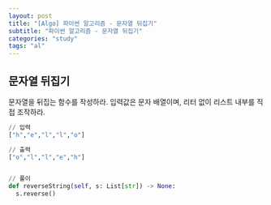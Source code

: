 ```yaml
---
layout: post
title: "[Algo] 파이썬 알고리즘 - 문자열 뒤집기"
subtitle: "파이썬 알고리즘 - 문자열 뒤집기"
categories: "study"
tags: "al"
---
```


## 문자열 뒤집기

문자열을 뒤집는 함수를 작성하라. 입력값은 문자 배열이며, 리터 없이 리스트 내부를 직접 조작하라.

```python
// 입력
["h","e","l","l","o"]

// 출력
["o","l","l","e","h"]


// 풀이
def reverseString(self, s: List[str]) -> None:
  s.reverse()
```
